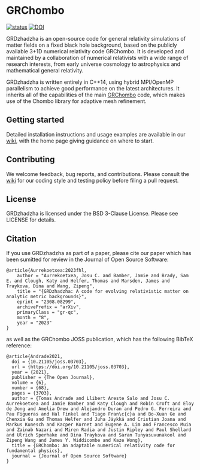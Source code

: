 # GRChombo

[![status](https://joss.theoj.org/papers/af52e7f1b7637bfa68818fde7c1a34de/status.svg)](https://joss.theoj.org/papers/af52e7f1b7637bfa68818fde7c1a34de)
[![DOI](https://zenodo.org/badge/118786602.svg)](https://zenodo.org/badge/latestdoi/118786602)

GRDzhadzha is an open-source code for general relativity simulations 
of matter fields on a fixed black hole background, based on the publicly available 
3+1D numerical relativity code GRChombo.
It is developed and maintained by a collaboration of numerical relativists with a
wide range of research interests, from early universe cosmology to astrophysics
and mathematical general relativity.

GRDzhadzha is written entirely in C++14, using hybrid MPI/OpenMP 
parallelism to achieve good performance on the latest architectures.
It inherits all of the capabilities of the main [GRChombo](https://github.com/GRChombo/GRChombo) 
code, which makes use of the Chombo library for adaptive mesh refinement.

## Getting started
Detailed installation instructions and usage examples are available in
our [wiki](https://github.com/GRChombo/GRDzhadzha/wiki), with the home page giving guidance on where to start.

## Contributing
We welcome feedback, bug reports, and contributions. Please consult the [wiki](https://github.com/GRChombo/GRDzhadzha/wiki)
for our coding style and testing policy before filing a pull request.

## License
GRDzhadzha is licensed under the BSD 3-Clause License. Please see LICENSE for details.

## Citation
If you use GRDzhadzha as part of a paper, please cite our paper which has been sumitted for review in the Journal of Open Source Software:

```
@article{Aurrekoetxea:2023fhl,
    author = "Aurrekoetxea, Josu C. and Bamber, Jamie and Brady, Sam E. and Clough, Katy and Helfer, Thomas and Marsden, James and Traykova, Dina and Wang, Zipeng",
    title = "{GRDzhadzha: A code for evolving relativistic matter on analytic metric backgrounds}",
    eprint = "2308.08299",
    archivePrefix = "arXiv",
    primaryClass = "gr-qc",
    month = "8",
    year = "2023"
}
```
as well as the GRChombo JOSS publication, which has the following BibTeX reference:
```
@article{Andrade2021,
  doi = {10.21105/joss.03703},
  url = {https://doi.org/10.21105/joss.03703},
  year = {2021},
  publisher = {The Open Journal},
  volume = {6},
  number = {68},
  pages = {3703},
  author = {Tomas Andrade and Llibert Areste Salo and Josu C. Aurrekoetxea and Jamie Bamber and Katy Clough and Robin Croft and Eloy de Jong and Amelia Drew and Alejandro Duran and Pedro G. Ferreira and Pau Figueras and Hal Finkel and Tiago Fran\c{c}a and Bo-Xuan Ge and Chenxia Gu and Thomas Helfer and Juha Jäykkä and Cristian Joana and Markus Kunesch and Kacper Kornet and Eugene A. Lim and Francesco Muia and Zainab Nazari and Miren Radia and Justin Ripley and Paul Shellard and Ulrich Sperhake and Dina Traykova and Saran Tunyasuvunakool and Zipeng Wang and James Y. Widdicombe and Kaze Wong},
  title = {GRChombo: An adaptable numerical relativity code for fundamental physics},
  journal = {Journal of Open Source Software}
}
```
